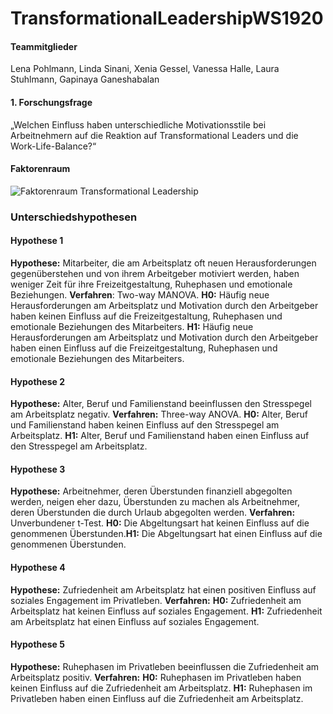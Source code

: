 # TransformationalLeadershipWS1920

#### Teammitglieder

Lena Pohlmann, Linda Sinani, Xenia Gessel, Vanessa Halle, Laura Stuhlmann, Gapinaya Ganeshabalan

#### 1. Forschungsfrage

„Welchen Einfluss haben unterschiedliche Motivationsstile bei Arbeitnehmern auf die Reaktion auf Transformational Leaders und die Work-Life-Balance?“

#### Faktorenraum 

![Faktorenraum Transformational Leadership](https://github.com/Gapinaya/TransformationalLeadershipWS1920/blob/master/Images/Faktorenraum%20Transformational%20Leadership.jpg)

### Unterschiedshypothesen

#### Hypothese 1

**Hypothese:** Mitarbeiter, die am Arbeitsplatz oft neuen Herausforderungen gegenüberstehen und von ihrem Arbeitgeber motiviert werden, haben weniger Zeit für ihre Freizeitgestaltung, Ruhephasen und emotionale Beziehungen. **Verfahren**: Two-way MANOVA. **H0:** Häufig neue Herausforderungen am Arbeitsplatz und Motivation durch den Arbeitgeber haben keinen Einfluss auf die Freizeitgestaltung, Ruhephasen und emotionale Beziehungen des Mitarbeiters. **H1:** Häufig neue Herausforderungen am Arbeitsplatz und Motivation durch den Arbeitgeber haben einen Einfluss auf die Freizeitgestaltung, Ruhephasen und emotionale Beziehungen des Mitarbeiters.  

#### Hypothese 2

**Hypothese:** Alter, Beruf und Familienstand beeinflussen den Stresspegel am Arbeitsplatz negativ. **Verfahren:** Three-way ANOVA. **H0:** Alter, Beruf und Familienstand haben keinen Einfluss auf den Stresspegel am Arbeitsplatz. **H1:** Alter, Beruf und Familienstand haben einen Einfluss auf den Stresspegel am Arbeitsplatz.

#### Hypothese 3

**Hypothese:** Arbeitnehmer, deren Überstunden finanziell abgegolten werden, neigen eher dazu, Überstunden zu machen als Arbeitnehmer, deren Überstunden die durch Urlaub abgegolten werden. **Verfahren:** Unverbundener t-Test. **H0:** Die Abgeltungsart hat keinen Einfluss auf die genommenen Überstunden.**H1:** Die Abgeltungsart hat einen Einfluss auf die genommenen Überstunden.

#### Hypothese 4

**Hypothese:** Zufriedenheit am Arbeitsplatz hat einen positiven Einfluss auf soziales Engagement im Privatleben. **Verfahren:** **H0:** Zufriedenheit am Arbeitsplatz hat keinen Einfluss auf soziales Engagement. **H1:** Zufriedenheit am Arbeitsplatz hat einen Einfluss auf soziales Engagement.

#### Hypothese 5

**Hypothese:** Ruhephasen im Privatleben beeinflussen die Zufriedenheit am Arbeitsplatz positiv. **Verfahren:** **H0:** Ruhephasen im Privatleben haben keinen Einfluss auf die Zufriedenheit am Arbeitsplatz. **H1:** Ruhephasen im Privatleben haben einen Einfluss auf die Zufriedenheit am Arbeitsplatz.
